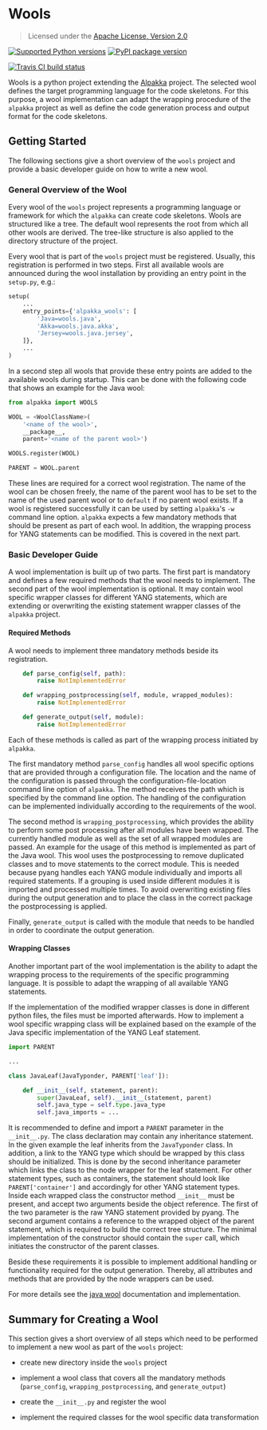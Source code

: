 # Wools

> Licensed under the [Apache License, Version 2.0][license]

[license]: http://www.apache.org/licenses/LICENSE-2.0

[![Supported Python versions][pyversions]][python]
[![PyPI package version][version]][pypi]

[pyversions]: https://img.shields.io/pypi/pyversions/wools.svg

[python]: https://python.org

[version]: https://img.shields.io/pypi/v/wools.svg

[pypi]: https://pypi.python.org/pypi/wools

[![Travis CI build status][status]][travis]

[status]: https://travis-ci.org/advaoptical/wools.svg?branch=master

[travis]: https://travis-ci.org/advaoptical/wools

Wools is a python project extending the [Alpakka][alpakka] project. The selected wool defines the target programming language for the code skeletons. For this purpose, a wool implementation can adapt the wrapping procedure of the `alpakka` project as well as define the code generation process and output format for the code skeletons.

[alpakka]: https://github.com/advaoptical/alpakka

## Getting Started

The following sections give a short overview of the `wools` project and provide a basic developer guide on how to write a new wool.

### General Overview of the Wool

Every wool of the `wools` project represents a programming language or framework for which the `alpakka` can create code skeletons. Wools are structured like a tree. The default wool represents the root from which all other wools are derived. The tree-like structure is also applied to the directory structure of the project.

Every wool that is part of the `wools` project must be registered. Usually, this registration is performed in two steps. First all available wools are announced during the wool installation by providing an entry point in the `setup.py`, e.g.:

```python
setup(
    ...
    entry_points={'alpakka_wools': [
        'Java=wools.java',
        'Akka=wools.java.akka',
        'Jersey=wools.java.jersey',
    ]},
    ...
)
```

In a second step all wools that provide these entry points are added to the available wools during startup. This can be done with the following code that shows an example for the Java wool:

```python
from alpakka import WOOLS

WOOL = <WoolClassName>(
    '<name of the wool>',
    __package__,
    parent='<name of the parent wool>')

WOOLS.register(WOOL)

PARENT = WOOL.parent
```

These lines are required for a correct wool registration. The name of the wool can be chosen freely, the name of the parent wool has to be set to the name of the used parent wool or to `default` if no parent wool exists. If a wool is registered successfully it can be used by setting `alpakka`'s `-w` command line option. `alpakka` expects a few mandatory methods that should be present as part of each wool. In addition, the wrapping process for YANG statements can be modified. This is covered in the next part.

### Basic Developer Guide

A wool implementation is built up of two parts. The first part is mandatory and defines a few required methods that the wool needs to implement. The second part of the wool implementation is optional. It may contain wool specific wrapper classes for different YANG statements, which are extending or overwriting the existing statement wrapper classes of the `alpakka` project.

#### Required Methods

A wool needs to implement three mandatory methods beside its registration.

```python
    def parse_config(self, path):
        raise NotImplementedError

    def wrapping_postprocessing(self, module, wrapped_modules):
        raise NotImplementedError

    def generate_output(self, module):
        raise NotImplementedError
```

Each of these methods is called as part of the wrapping process initiated by `alpakka`.

The first mandatory method `parse_config` handles all wool specific options that are provided through a configuration file. The location and the name of the configuration is passed through the configuration-file-location command line option of `alpakka`. The method receives the path which is specified by the command line option. The handling of the configuration can be implemented individually according to the requirements of the wool.

The second method is `wrapping_postprocessing`, which provides the ability to perform some post processing after all modules have been wrapped. The currently handled module as well as the set of all wrapped modules are passed. An example for the usage of this method is implemented as part of the Java wool. This wool uses the postprocessing to remove duplicated classes and to move statements to the correct module. This is needed because pyang handles each YANG module individually and imports all required statements. If a grouping is used inside different modules it is imported and processed multiple times. To avoid overwriting existing files during the output generation and to place the class in the correct package the postprocessing is applied.

Finally, `generate_output` is called with the module that needs to be handled in order to coordinate the output generation.

#### Wrapping Classes

Another important part of the wool implementation is the ability to adapt the wrapping process to the requirements of the specific programming language. It is possible to adapt the wrapping of all available YANG statements.

If the implementation of the modified wrapper classes is done in different python files, the files must be imported afterwards. How to implement a wool specific wrapping class will be explained based on the example of the Java specific implementation of the YANG Leaf statement.

```python
import PARENT

...

class JavaLeaf(JavaTyponder, PARENT['leaf']):

    def __init__(self, statement, parent):
        super(JavaLeaf, self).__init__(statement, parent)
        self.java_type = self.type.java_type
        self.java_imports = ...
```

It is recommended to define and import a `PARENT` parameter in the `__init__.py`. The class declaration may contain any inheritance statement. In the given example the leaf inherits from the `JavaTyponder` class. In addition, a link to the YANG type which should be wrapped by this class should be initialized. This is done by the second inheritance parameter which links the class to the node wrapper for the leaf statement. For other statement types, such as containers, the statement should look like `PARENT['container']` and accordingly for other YANG statement types. Inside each wrapped class the constructor method `__init__` must be present, and accept two arguments beside the object reference. The first of the two parameter is the raw YANG statement provided by pyang. The second argument contains a reference to the wrapped object of the parent statement, which is required to build the correct tree structure. The minimal implementation of the constructor should contain the `super` call, which initiates the constructor of the parent classes.

Beside these requirements it is possible to implement additional handling or functionality required for the output generation.
Thereby, all attributes and methods that are provided by the node wrappers can be used.

For more details see the [java wool] documentation and implementation.

[java wool]: https://github.com/advaoptical/wools/tree/master/wools/java

## Summary for Creating a Wool

This section gives a short overview of all steps which need to be performed to implement a new wool as part of the `wools` project:

* create new directory inside the `wools` project

* implement a wool class that covers all the mandatory methods (`parse_config`, `wrapping_postprocessing`, and `generate_output`)

* create the `__init__.py` and register the wool

* implement the required classes for the wool specific data transformation
